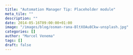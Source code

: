 ```yaml
---
title: "Automation Manager Tip: Placeholder module"
meta_tile: ""
description: ""
date: 2014-05-16T09:00:00+01:00
image: "/images/blog/osman-rana-BltXOAu8Ckw-unsplash.jpg"
categories: []
author: "Marcel Venema" 
tags: []
draft: false
---
```


